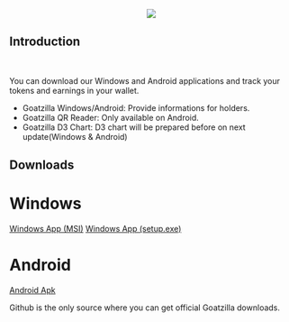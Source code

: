 <p align="center">
  <img src="https://user-images.githubusercontent.com/85905805/121959526-346ece00-cd65-11eb-8456-17440c1e4559.jpg">
</p>
<h2>Introduction</h2>
</br>
<p>You can download our Windows and Android applications and track your tokens and earnings in your wallet.</p>
<ul>
  <li>Goatzilla Windows/Android: Provide informations for holders.</li>
<li>Goatzilla QR Reader: Only available on Android.</li>
<li>Goatzilla D3 Chart: D3 chart will be prepared before on next update(Windows & Android)</li>
</ul>
<h2>Downloads</h2>
<h1>Windows</h1>
<a href="https://github.com/goatzillatoken/goatzilla/blob/main/goatzilla.msi">Windows App (MSI)</a>
<a href="https://github.com/goatzillatoken/goatzilla/blob/main/setup.exe">Windows App (setup.exe)</a>
<h1>Android</h1>
<a href="https://github.com/goatzillatoken/goatzilla/blob/main/goatzilla.apk">Android Apk</a>


Github is the only source where you can get official Goatzilla downloads.
